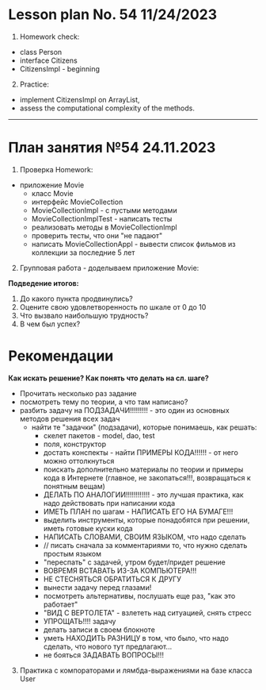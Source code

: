 # Lesson plan No. 54 11/24/2023

1. Homework check:
- class Person
- interface Citizens
- CitizensImpl - beginning

2. Practice:
- implement CitizensImpl on ArrayList,
- assess the computational complexity of the methods.


___________________________________________

# План занятия №54 24.11.2023

1. Проверка Homework:
- приложение Movie 
  - класс Movie
  - интерфейс MovieCollection
  - MovieCollectionImpl - с пустыми методами
  - MovieCollectionImplTest - написать тесты 
  - реализовать методы в MovieCollectionImpl
  - проверить тесты, что они "не падают"
  - написать MovieCollectionAppl - вывести список фильмов из коллекции за последние 5 лет

2. Групповая работа - доделываем приложение Movie:

**Подведение итогов:**
1. До какого пункта продвинулись?
2. Оцените свою удовлетворенность по шкале от 0 до 10
3. Что вызвало наибольшую трудность?
4. В чем был успех?


# Рекомендации

**Как искать решение? Как понять что делать на сл. шаге?**
- Прочитать несколько раз задание
- посмотреть тему по теории, а что там написано? 
- разбить задачу на ПОДЗАДАЧИ!!!!!!!!! - это один из основных методов решения всех задач
  - найти те "задачки" (подзадачи), которые понимаешь, как решать:
    - скелет пакетов - model, dao, test
    - поля, конструктор
    - достать конспекты - найти ПРИМЕРЫ КОДА!!!!!! - от него можно оттолкнуться
    - поискать дополнительно материалы по теории и примеры кода в Интернете (главное, не закопаться!!!,
    возвращаться к понятным вещам)
    - ДЕЛАТЬ ПО АНАЛОГИИ!!!!!!!!!!!!  - это лучшая практика, как надо действовать при написании кода
    - ИМЕТЬ ПЛАН по шагам - НАПИСАТЬ ЕГО НА БУМАГЕ!!! 
    - выделить инструменты, которые понадобятся при решении, иметь готовые куски кода
    - НАПИСАТЬ СЛОВАМИ, СВОИМ ЯЗЫКОМ, что надо сделать
    - // писать сначала за комментариями то, что нужно сделать простым языком
    - "переспать" с задачей, утром будет/придет решение
    - ВОВРЕМЯ ВСТАВАТЬ ИЗ-ЗА КОМПЬЮТЕРА!!!
    - НЕ СТЕСНЯТЬСЯ ОБРАТИТЬСЯ К ДРУГУ
    - вынести задачу перед глазами!
    - посмотреть альтернативы, послушать еще раз, "как это работает"
    - "ВИД С ВЕРТОЛЕТА" - взлететь над ситуацией, снять стресс
    - УПРОЩАТЬ!!!! задачу
    - делать записи в своем блокноте
    - уметь НАХОДИТЬ РАЗНИЦУ в том, что было, что надо сделать, что нового тут предлагают...
    - не бояться ЗАДАВАТЬ ВОПРОСЫ!!!


3. Практика с компораторами и лямбда-выражениями на базе класса User








